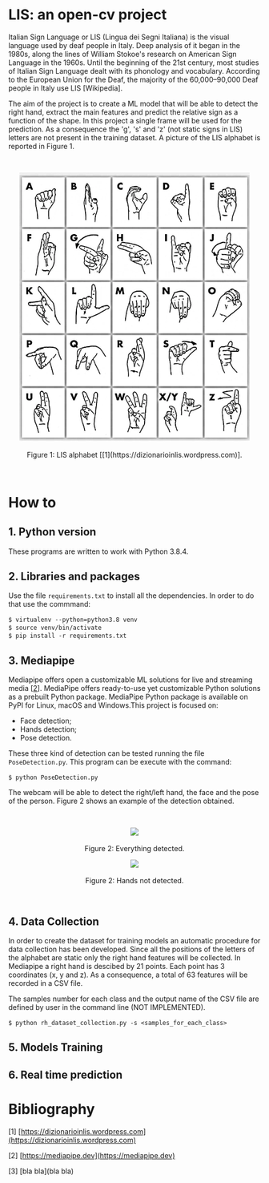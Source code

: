 # LIS: an open-cv project
Italian Sign Language or LIS (Lingua dei Segni Italiana) is the visual language used by deaf people in Italy. Deep analysis of it began in the 1980s, along the lines of William Stokoe's research on American Sign Language in the 1960s. Until the beginning of the 21st century, most studies of Italian Sign Language dealt with its phonology and vocabulary. According to the European Union for the Deaf, the majority of the 60,000–90,000 Deaf people in Italy use LIS [Wikipedia].

The aim of the project is to create a ML model that will be able to detect the right hand, extract the main features and predict the relative sign as a function of the shape. In this project a single frame will be used for the prediction. As a consequence the 'g', 's' and 'z' (not static signs in LIS) letters are not present in the training dataset. A picture of the LIS alphabet is reported in Figure 1.

<br>
<p align="center">
  <img width="460"  src="images/alfabeto_LIS.jpg">
  <figcaption align = "center">Figure 1: LIS alphabet [[1](https://dizionarioinlis.wordpress.com)].</figcaption>
</p>
<br>

# How to
## 1. Python version
These programs are written to work with Python 3.8.4.

## 2. Libraries and packages
Use the file ``requirements.txt`` to install all the dependencies. In order to do that use the commmand:

```shell
$ virtualenv --python=python3.8 venv
$ source venv/bin/activate
$ pip install -r requirements.txt
```

## 3. Mediapipe
Mediapipe offers open a customizable ML solutions for live and streaming media [[2](https://mediapipe.dev)]. MediaPipe offers ready-to-use yet customizable Python solutions as a prebuilt Python package. MediaPipe Python package is available on PyPI for Linux, macOS and Windows.This project is focused on:

* Face detection;
* Hands detection;
* Pose detection.

These three kind of detection can be tested running the file ```PoseDetection.py```. This program can be execute with the command:

```shell
$ python PoseDetection.py
```

The webcam will be able to detect the right/left hand, the face and the pose of the person. Figure 2 shows an example of the detection obtained.

<br>
<p align="center">
  <img width="560"  src="images/hand_detected.png">
  <figcaption align = "center">Figure 2: Everything detected.</figcaption>
</p>
<p align="center">
  <img width="560"  src="images/hand_not_detected.png">
  <figcaption align = "center">Figure 2: Hands not detected.</figcaption>
</p>
<br>

## 4. Data Collection
In order to create the dataset for training models an automatic procedure for data collection has been developed. Since all the positions of the letters of the alphabet are static only the right hand features will be collected. In Mediapipe a right hand is descibed by 21 points. Each point has 3 coordinates (x, y and z). As a consequence, a total of 63 features will be recorded in a CSV file. 

The samples number for each class and the output name of the CSV file are defined by user in the command line (NOT IMPLEMENTED).
```
$ python rh_dataset_collection.py -s <samples_for_each_class>
```

## 5. Models Training

## 6. Real time prediction

# Bibliography
[1] [https://dizionarioinlis.wordpress.com](https://dizionarioinlis.wordpress.com)

[2] [https://mediapipe.dev](https://mediapipe.dev)

[3] [bla bla](bla bla)
